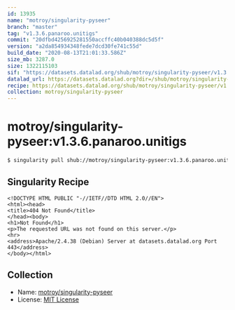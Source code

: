 ```yaml
---
id: 13935
name: "motroy/singularity-pyseer"
branch: "master"
tag: "v1.3.6.panaroo.unitigs"
commit: "20dfbd4256925281550accffc40b040388dc5d5f"
version: "a2da854934348fede7dcd30fe741c55d"
build_date: "2020-08-13T21:01:33.586Z"
size_mb: 3287.0
size: 1322115103
sif: "https://datasets.datalad.org/shub/motroy/singularity-pyseer/v1.3.6.panaroo.unitigs/2020-08-13-20dfbd42-a2da8549/a2da854934348fede7dcd30fe741c55d.sif"
datalad_url: https://datasets.datalad.org?dir=/shub/motroy/singularity-pyseer/v1.3.6.panaroo.unitigs/2020-08-13-20dfbd42-a2da8549/
recipe: https://datasets.datalad.org/shub/motroy/singularity-pyseer/v1.3.6.panaroo.unitigs/2020-08-13-20dfbd42-a2da8549/Singularity
collection: motroy/singularity-pyseer
---
```


# motroy/singularity-pyseer:v1.3.6.panaroo.unitigs

```bash
$ singularity pull shub://motroy/singularity-pyseer:v1.3.6.panaroo.unitigs
```

## Singularity Recipe

```singularity
<!DOCTYPE HTML PUBLIC "-//IETF//DTD HTML 2.0//EN">
<html><head>
<title>404 Not Found</title>
</head><body>
<h1>Not Found</h1>
<p>The requested URL was not found on this server.</p>
<hr>
<address>Apache/2.4.38 (Debian) Server at datasets.datalad.org Port 443</address>
</body></html>
```

## Collection

 - Name: [motroy/singularity-pyseer](https://github.com/motroy/singularity-pyseer)
 - License: [MIT License](https://api.github.com/licenses/mit)

